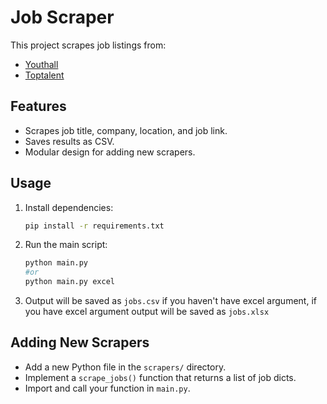 # Job Scraper

This project scrapes job listings from:
- [Youthall](https://www.youthall.com/en/jobs/)
- [Toptalent](https://toptalent.co/is-ilanlari)

## Features
- Scrapes job title, company, location, and job link.
- Saves results as CSV.
- Modular design for adding new scrapers.

## Usage
1. Install dependencies:
   ```bash
   pip install -r requirements.txt
   ```
2. Run the main script:
   ```bash
   python main.py
   #or
   python main.py excel 
   ```
3. Output will be saved as `jobs.csv` if you haven't have excel argument, if you have excel argument output will be saved as `jobs.xlsx`

## Adding New Scrapers
- Add a new Python file in the `scrapers/` directory.
- Implement a `scrape_jobs()` function that returns a list of job dicts.
- Import and call your function in `main.py`. 